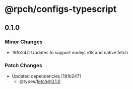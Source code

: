 # @rpch/configs-typescript

## 0.1.0

### Minor Changes

- 191b247: Updates to support nodejs v18 and native fetch

### Patch Changes

- Updated dependencies [191b247]
  - @types/fetch@0.1.0
